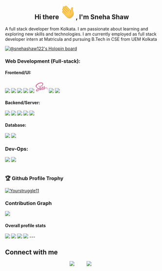 <!-- ![](https://raw.githubusercontent.com/halfrost/halfrost/master/icons/header_.png) -->

 <h2 align="center"> Hi there <img src="https://raw.githubusercontent.com/ABSphreak/ABSphreak/master/gifs/Hi.gif" width="50px" height="50px">, I'm Sneha Shaw  </h2>  
 
<p>A full stack developer from Kolkata. I am passionate about learning and exploring new skills and technologies. I am currently employed as full stack developer intern at Matricula and pursuing B.Tech in CSE from UEM Kolkata </p>

[![@snehashaw122's Holopin board](https://holopin.me/snehashaw122)](https://holopin.io/@snehashaw122)
### Web Development (Full-stack):

#### Frontend/UI:

<div>
<img src="https://github.com/Subhampreet/Subhampreet/blob/master/logos/html.png" height="36">
<img src="https://github.com/Subhampreet/Subhampreet/blob/master/logos/css.png" height="36">
<img src="https://avatars.githubusercontent.com/u/33663932?s=200&v=4" height="36">
<img src="https://raw.githubusercontent.com/soumyadip007/soumyadip007/master/img/web/ui/jq.jpg" height="36">
<img src="https://github.com/Subhampreet/Subhampreet/blob/master/logos/bootstrap.png?raw=true" height="36">
<img src="https://raw.githubusercontent.com/devicons/devicon/master/icons/sass/sass-original.svg" alt="sass" width="40" height="40" style="max-width: 100%;">
<img src="https://upload.wikimedia.org/wikipedia/commons/thumb/a/a7/React-icon.svg/1200px-React-icon.svg.png" height="36">
<img src="https://raw.githubusercontent.com/soumyadip007/soumyadip007/master/img/web/ui/redux.png" height="36">
</div>

#### Backend/Server:

<div>
<img src="https://cdn.iconscout.com/icon/free/png-512/node-js-1174925.png" height="36">
<img src="https://camo.githubusercontent.com/0566752248b4b31b2c4bdc583404e41066bd0b6726f310b73e1140deefcc31ac/68747470733a2f2f692e636c6f756475702e636f6d2f7a6659366c4c376546612d3330303078333030302e706e67" height="42" style="max-width: 100%;">
<img src="https://encrypted-tbn0.gstatic.com/images?q=tbn:ANd9GcT8ZPGP8pUjV05Vjq1JYNSgAN22HhW_AOfnYA&usqp=CAU" height="36">

<img src="https://camo.githubusercontent.com/1bb2ed656d9ec6f7778dac9a54c73d35480cad9b519489df5e5647de120c7843/68747470733a2f2f736e6d7063656e7465722e636f6d2f77702d636f6e74656e742f75706c6f6164732f323031362f31302f5245535466756c2d4150492d6c6f676f2d666f722d6c696768742d62672e706e67" height="30" data-canonical-src="https://snmpcenter.com/wp-content/uploads/2016/10/RESTful-API-logo-for-light-bg.png" style="max-width: 100%;">

<img src="https://raw.githubusercontent.com/soumyadip007/soumyadip007/master/img/web/security/jwt.png" height="36">
</div>

#### Database:

<div>
<img src="https://raw.githubusercontent.com/soumyadip007/soumyadip007/master/img/db/mysql1.png" height="36">
<img src="https://img.icons8.com/color/452/mongodb.png" height="39">
 
</div>

### Dev-Ops:

<div>
<img src="https://github.com/Subhampreet/Subhampreet/blob/master/logos/git.png?raw=true" height="36">
<img src="https://raw.githubusercontent.com/soumyadip007/soumyadip007/master/img/cloud/github.png" height="36">
</div>

<br />


### 🏆 Github Profile Trophy </h2>

<p align="left"> <a href="https://github.com/ryo-ma/github-profile-trophy"><img src="https://github-profile-trophy.vercel.app/?username=Sneha-Shaw&theme=dracula" alt="Yourstruggle11" /></a> </p>

### Contribution Graph

<img src="https://activity-graph.herokuapp.com/graph?username=Sneha-Shaw&theme=react-dark&hide_border=true&area=true" >


#### Overall profile stats

<img src="https://github-readme-stats.vercel.app/api/top-langs/?username=Sneha-Shaw&layout=compact&theme=merko">
 <img src="https://github-readme-stats.vercel.app/api?username=Sneha-Shaw&count_private=true&theme=merko&show_icons=true&hide=prs"> 
<img src="https://github-readme-streak-stats.herokuapp.com/?user=Sneha-Shaw&theme=tokyonight" >
<img src="https://gpvc.arturio.dev/Sneha-Shaw" >
<!-- !\[@snehashaw122's Holopin board\](https://holopin.io/api/user/board?user=snehashaw122) -->
---

## Connect with me

<p align="center">
<a href="https://www.linkedin.com/in/sneha-shaw-8972a5189/"><img height="45" src="https://raw.githubusercontent.com/soumyadip007/soumyadip007/master/img/social/l.png"></a>
&nbsp;&nbsp;
&nbsp;&nbsp;
&nbsp;&nbsp;
  <a href="mailto:snehashaw122@gmail.com@gmail.com"><img height="45" src="https://toppng.com/uploads/preview/mail-icon-logo-template-icono-de-gmail-11562954424h5fw2mradf.png"></a>&nbsp;&nbsp;
</p>
